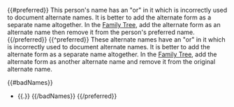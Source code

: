 {{#preferred}}
This person's name has an "or" in it which is incorrectly used to document alternate names.
It is better to add the alternate form as a separate name altogether.
In the [Family Tree](https://familysearch.org/tree/person/{{pid}}/details), add the alternate form as an
alternate name then remove it from the person's preferred name.
{{/preferred}}
{{^preferred}}
These alternate names have an "or" in it which is incorrectly used to document alternate names.
It is better to add the alternate form as a separate name altogether.
In the [Family Tree](https://familysearch.org/tree/person/{{pid}}/details), add the alternate form as
another alternate name and remove it from the original alternate name.

{{#badNames}}
* {{.}}
{{/badNames}}
{{/preferred}}